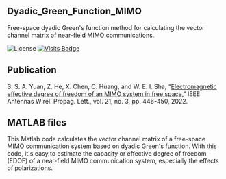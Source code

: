 ## Dyadic_Green_Function_MIMO
Free-space dyadic Green's function method for calculating the vector channel matrix of near-field MIMO communications.

![License](https://img.shields.io/badge/license-GPL3.0-orange)
[![Visits Badge](https://badges.strrl.dev/visits/Shuai-Yuan-1997/Dyadic_Green_Function_MIMO)](https://github.com/Shuai-Yuan-1997/Dyadic_Green_Function_MIMO)
## Publication
S. S. A. Yuan, Z. He, X. Chen, C. Huang, and W. E. I. Sha, “[Electromagnetic effective degree of freedom of an MIMO system in free space](https://ieeexplore.ieee.org/document/9650519),” IEEE Antennas Wirel. Propag. Lett., vol. 21, no. 3, pp. 446-450, 2022.

## MATLAB files
This Matlab code calculates the vector channel matrix of a free-space MIMO communication system based on dyadic Green's function. With this code, it's easy to estimate the capacity or effective degree of freedom (EDOF) of a near-field MIMO communication system, especially the effects of polarizations.
